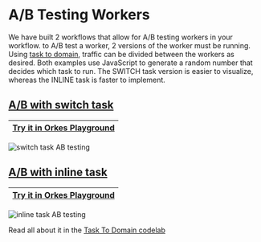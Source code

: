 # A/B Testing Workers

We have built 2 workflows that allow for A/B testing workers in your workflow. to A/B test a worker, 2 versions of the worker must be running. Using [task to domain](https://orkes.io/content/docs/codelab/taskToDomain), traffic can be divided between the workers as desired. Both examples use JavaScript to generate a random number that decides which task to run. The SWITCH task version is easier to visualize, whereas the INLINE task is faster to implement.


## [A/B with switch task](https://github.com/conductor-sdk/conductor-examples/blob/main/workflow_AB_testing/AB_switch.json)

|[Try it in Orkes Playground](https://play.orkes.io/workflowDef/AB_with_dynamic_task)|
|---| 

![switch task AB testing](https://orkes.io/content/img/tasktodomain_abtest.jpg)

## [A/B with inline task](https://github.com/conductor-sdk/conductor-examples/blob/main/workflow_AB_testing/AB_inline.json)


|[Try it in Orkes Playground](https://play.orkes.io/workflowDef/AB_with_inline_task)|
|---| 

![inline task AB testing](https://orkes.io/content/img/tasktodomain_abtestinline.jpg)

Read all about it in the [Task To Domain codelab](https://orkes.io/content/docs/codelab/taskToDomain#ab-testing-of-workflows)